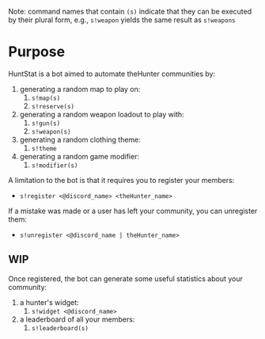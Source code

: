 Note: command names that contain `(s)` indicate that they can be executed by their plural form, 
e.g., `s!weapon` yields the same result as `s!weapons`

# Purpose
HuntStat is a bot aimed to automate theHunter communities by:
1. generating a random map to play on:
    1. `s!map(s)`
    2. `s!reserve(s)`
2. generating a random weapon loadout to play with:
    1. `s!gun(s)`
    2. `s!weapon(s)`
3. generating a random clothing theme:
    1. `s!theme`
4. generating a random game modifier:
    1. `s!modifier(s)`

A limitation to the bot is that it requires you to register your members:  
- `s!register <@discord_name> <theHunter_name>`

If a mistake was made or a user has left your community, you can unregister them:
- `s!unregister <@discord_name | theHunter_name>`

## WIP 
Once registered, the bot can generate some useful statistics about your community:
1. a hunter's widget: 
    1. `s!widget <@discord_name>`
2. a leaderboard of all your members: 
    1. `s!leaderboard(s)`
    
